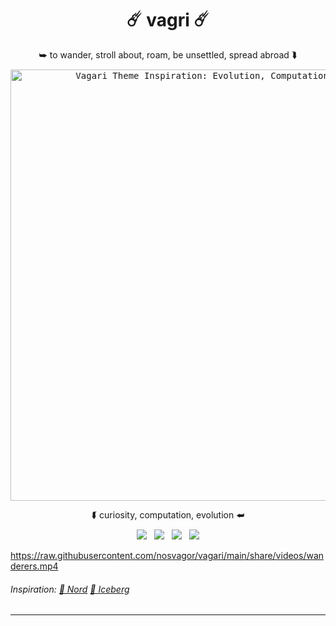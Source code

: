 <h1 align="center"> ☄️ vagri ☄️ </h1>
<p align="center">
    ⮩ to wander, stroll about, roam, be unsettled, spread abroad ⮯ <br>
</p>

<p align="center">
    <kbd>
        <img
            src ="https://github.com/nosvagor/vagari/blob/main/share/images/friedrich/vagari-large.png?raw=true"
            alt = "Vagari Theme Inspiration: Evolution, Computation, Curiosity"
            width = "690"
        />
    </kbd>
</p>

<p align="center">
    ⮮ curiosity, computation, evolution ⮨
</p>

<p align="center">
    <img src="https://img.shields.io/github/stars/nosvagor/vagari?color=e0af68&logo=github&labelColor=24283b&logoColor=e0af68&style=for-the-badge">&nbsp;&nbsp;
    <img src="https://visitor-badge-reloaded.herokuapp.com/badge?color=b4f9f8&logoColor=b4f9f8&page_id=nosvagor/vagari&logo=linux&style=for-the-badge&lcolor=24283b"/>&nbsp;&nbsp;
    <img src="https://img.shields.io/github/forks/nosvagor/vagari?color=7aa2f7&logo=git&labelColor=24283b&logoColor=7aa2f7&style=for-the-badge">&nbsp;&nbsp;
    <img src="https://img.shields.io/github/license/nosvagor/vagari?color=bb9af7&logo=gnu&labelColor=24283b&logoColor=bb9af7&style=for-the-badge">
</p>

https://raw.githubusercontent.com/nosvagor/vagari/main/share/videos/wanderers.mp4

<h6 > Inspiration:
    <a href="https://www.nordtheme.com/docs/colors-and-palettes"> 🌠 Nord</a>
    <a href="https://cocopon.github.io/iceberg.vim/"> 🧊 Iceberg </a>
</h6>

---
